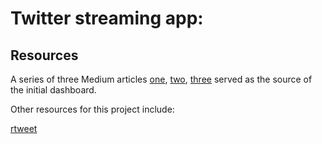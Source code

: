 Twitter streaming app:
=========================

## Resources


A series of three Medium articles [one](https://towardsdatascience.com/real-time-twitter-sentiment-analysis-for-brand-improvement-and-topic-tracking-chapter-1-3-e02f7652d8ff), [two](https://towardsdatascience.com/real-time-twitter-sentiment-analysis-for-brand-improvement-and-topic-tracking-chapter-2-3-1caf05346721?source=user_profile---------1-----------------------), [three](https://towardsdatascience.com/real-time-twitter-sentiment-analysis-for-brand-improvement-and-topic-tracking-chapter-3-3-3b61b0f488c0) served as the source of the initial dashboard.

Other resources for this project include:

[rtweet]()
